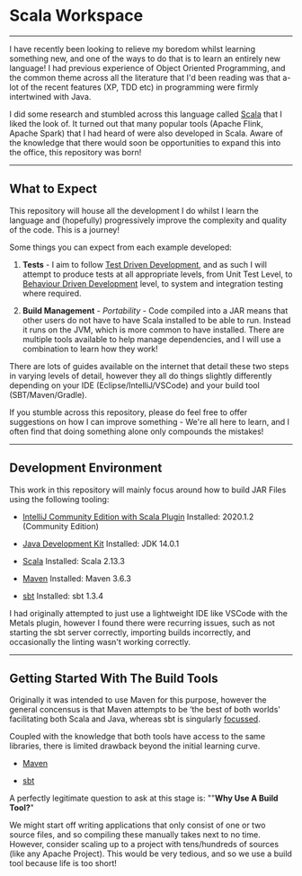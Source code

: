 # Scala Workspace

---

I have recently been looking to relieve my boredom whilst learning something new, and one of the ways to do that is to learn an entirely new language! 
I had previous experience of Object Oriented Programming, and the common theme across all the literature that I'd been reading was that a-lot of the recent features (XP, TDD etc) in programming
were firmly intertwined with Java. 

I did some research and stumbled across this language called [Scala](https://www.scala-lang.org/) that I liked the look of. It turned out that many popular tools (Apache Flink, Apache Spark)
that I had heard of were also developed in Scala. Aware of the knowledge that there would soon be opportunities to expand this into the office, this repository was born!

---

## What to Expect

This repository will house all the development I do whilst I learn the language and (hopefully) progressively improve the complexity and quality of the code. This is a journey! 

Some things you can expect from each example developed:

1. **Tests** - I aim to follow [Test Driven Development](http://agiledata.org/essays/tdd.html), and as such I will attempt to produce tests at all appropriate levels, 
from Unit Test Level, to [Behaviour Driven Development](https://en.wikipedia.org/wiki/Behavior-driven_development) level, to system and integration testing where required.

2. **Build Management** - *Portability* - Code compiled into a JAR means that other users do not have to have Scala installed to be able to run. Instead it runs on the JVM, which is more common to have installed.
There are multiple tools available to help manage dependencies, and I will use a combination to learn how they work!

There are lots of guides available on the internet that detail these two steps in varying levels of detail, however they all do things slightly differently
depending on your IDE (Eclipse/IntelliJ/VSCode) and your build tool (SBT/Maven/Gradle).
 
 If you stumble across this repository, please do feel free to offer suggestions on how I can improve something - We're all here to learn, and I often find that doing something alone only compounds the mistakes!
 
 ---
 
 ## Development Environment
 
 This work in this repository will mainly focus around how to build JAR Files using the following tooling:
 
 - [IntelliJ Community Edition with Scala Plugin](https://www.jetbrains.com/idea/)
	Installed: 2020.1.2 (Community Edition)
	
 - [Java Development Kit](https://www.oracle.com/java/technologies/javase-jdk14-downloads.html)
    Installed: JDK 14.0.1
 
 - [Scala](https://www.scala-lang.org/)
    Installed: Scala 2.13.3
	
 - [Maven](https://maven.apache.org/)
	Installed: Maven 3.6.3
	
 - [sbt](https://www.scala-sbt.org/)
    Installed: sbt 1.3.4
 
I had originally attempted to just use a lightweight IDE like VSCode with the Metals plugin, however I found there were recurring issues, such as not starting the sbt server correctly,
importing builds incorrectly, and occasionally the linting wasn't working correctly.
 
 
 ---

## Getting Started With The Build Tools

Originally it was intended to use Maven for this purpose, however the 
general concensus is that Maven attempts to be ‘the best of both worlds' facilitating both Scala and Java, whereas sbt is singularly [focussed](https://stackoverflow.com/questions/11277967/pros-and-cons-of-using-sbt-vs-maven-in-scala-project).

Coupled with the knowledge that both tools have access to the same libraries, there is limited drawback beyond the initial learning curve.

 - [Maven](docs/MavenGettingStarted.md)
 
 - [sbt](docs/SBTGettingStarted.md)
 
 A perfectly legitimate question to ask at this stage is: 
    ""**Why Use A Build Tool?**"
    
  We might start off writing applications that only consist of one or two source files, and so compiling these manually takes next to no time.
  However, consider scaling up to a project with tens/hundreds of sources (like any Apache Project). This would be very tedious, and so we use a build tool
  because life is too short!